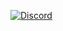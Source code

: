 <head>
	<meta name="author" content="LostBoyHubble"/>
	<meta name="version" content="1.0"/>
</head>

<a href="" target="_blank">![Discord](https://img.shields.io/badge/Discord-%235865F2.svg?style=for-the-badge&logo=discord&logoColor=white)</a>